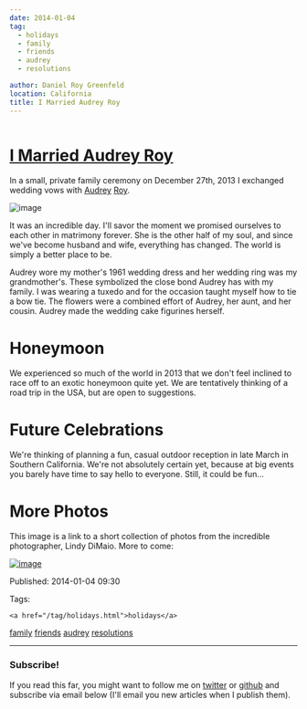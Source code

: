 ```yaml
---
date: 2014-01-04
tag: 
  - holidays
  - family
  - friends
  - audrey
  - resolutions

author: Daniel Roy Greenfeld
location: California
title: I Married Audrey Roy
---
```

<div class="twelve wide column">

<h1 class="ui block header">
<div class="content">
<a href="/i-married-audrey-roy.html">I Married Audrey Roy</a>
</div>
</h1>
<p>In a small, private family ceremony on December 27th, 2013 I exchanged
wedding vows with <a href="http://audreyr.com" target="_blank">Audrey</a>
<a href="http://audreymroy.com" target="_blank">Roy</a>.</p>
<p><img alt="image" src="https://s3.amazonaws.com/pydanny/vows.jpg"/></p>
<p>It was an incredible day. I'll savor the moment we promised ourselves
to each other in matrimony forever. She is the other half of my soul,
and since we've become husband and wife, everything has changed. The
world is simply a better place to be.</p>
<p>Audrey wore my mother's 1961 wedding dress and her wedding ring was my
grandmother's. These symbolized the close bond Audrey has with my
family. I was wearing a tuxedo and for the occasion taught myself how to
tie a bow tie. The flowers were a combined effort of Audrey, her aunt,
and her cousin. Audrey made the wedding cake figurines herself.</p>
<h1 id="honeymoon">Honeymoon</h1>
<p>We experienced so much of the world in 2013 that we don't feel inclined
to race off to an exotic honeymoon quite yet. We are tentatively
thinking of a road trip in the USA, but are open to suggestions.</p>
<h1 id="future-celebrations">Future Celebrations</h1>
<p>We're thinking of planning a fun, casual outdoor reception in late
March in Southern California. We're not absolutely certain yet, because
at big events you barely have time to say hello to everyone. Still, it
could be fun...</p>
<h1 id="more-photos">More Photos</h1>
<p>This image is a link to a short collection of photos from the incredible
photographer, Lindy DiMaio. More to come:</p>
<p><a href="http://www.2scoops.co/3p/" target="_blank"><img alt="image" src="https://s3.amazonaws.com/pydanny/couple.jpg"/></a></p>
<p>Published: 2014-01-04 09:30</p>
<p>Tags:
  
    <a href="/tag/holidays.html">holidays</a>
<a href="/tag/family.html">family</a>
<a href="/tag/friends.html">friends</a>
<a href="/tag/audrey.html">audrey</a>
<a href="/tag/resolutions.html">resolutions</a>
</p>
<hr/>
<h3 class="ui header">Subscribe!</h3>
<p>If you read this far, you might want to follow me on <a href="https://twitter.com/pydanny">twitter</a> or <a href="https://github.com/pydanny">github</a> and subscribe via email below (I'll email you new articles when I publish them).</p>
<!-- Begin MailChimp Signup Form -->
</div>